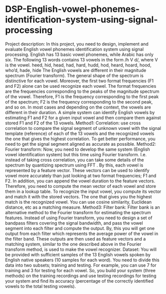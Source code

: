 # DSP-English-vowel-phonemes-identification-system-using-signal-processing

Project description:
In this project, you need to design, implement and evaluate English vowel phonemes identification system using signal processing. English has 13 basic vowel phonemes, while Arabic has only six. The following 13 words contains 13 vowels in the form /h V d/, where V is the vowel.
heed, hid, head, had, hard, hudd, hod, heard, hoard, hood, who’d, hade, hide
The English vowels are different in their magnitude spectrum (Fourier transform). The general shape of the spectrum is distinctive for each vowel. Moreover, the first two format frequencies (F1 and F2) alone can be used recognize each vowel. The format frequencies are the frequencies corresponding to the peaks of the magnitude spectrum of the vowel. Therefore, F1 is the frequency corresponding to the first peak of the spectrum; F2 is the frequency corresponding to the second peak, and so on. In most cases and depending on the context, the vowels are different in their duration. A simple system can identify English vowels by estimating F1 and F2 for a given input vowel and then compare them against stored F1 and F2 of the 13 vowels.
Method1: Correlation: 
use cross correlation to compare the signal segment of unknown vowel with the signal template (reference) of each of the 13 vowels and the recognized vowels the one that gives the highest correlation.
To get better performance, you need to get the signal segment aligned as accurate as possible.
Method2: Fourier transform: 
Now, you need to develop the same system (English vowel identification system) but this time using Fourier transform. I.e. instead of taking cross correlation, you can take some details of the spectrum by quantizing spectrum using FFT . By this, each vowel is represented by a feature vector. These vectors can be used to identify vowel more accurately than just looking at two format frequencies; F1 and F2. In addition, you can append the vowel duration to the feature vectors. Therefore, you need to compute the mean vector of each vowel and store them in a lookup table. To recognize the input vowel, you compute its vector and match it with the stored vectors. The one that gives you the highest match is the recognized vowel. You can use cosine similarity, Euclidean distance, etc as a matching measure.
Method3: Filter bank: 
Filter bank is an alternative method to the Fourier transform for estimating the spectrum features. Instead of using Fourier transform, you need to design a set of bandpass filters covering the signal bandwidth, and pass the vowel segment into each filter and compute the output. By, this you will get one output from each filter which represents the average power of the vowel in the filter band. These outputs are then used as feature vectors and a matching system, similar to the one described above in the Fourier transform method, is used to make the vowel recognizer.
Dataset:
You will be provided with sufficient samples of the 13 English vowels spoken by English native speakers (10 samples for each word). You need to divide this data into two subsets; training and testing. For example, you can use 7 for training and 3 for testing for each vowel. So, you build your system (three methods) on the training recordings and use testing recordings for testing your system and find its accuracy (percentage of the correctly identified vowels to the total testing vowels).
